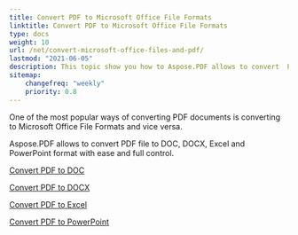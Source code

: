 ```yaml
---
title: Convert PDF to Microsoft Office File Formats
linktitle: Convert PDF to Microsoft Office File Formats
type: docs
weight: 10
url: /net/convert-microsoft-office-files-and-pdf/
lastmod: "2021-06-05"
description: This topic show you how to Aspose.PDF allows to convert  PDF file to DOC format with ease and full control.  Learn more how to tune up Microsoft Word Doc file to PDF conversion.
sitemap:
    changefreq: "weekly"
    priority: 0.8
---
```


One of the most popular ways of converting PDF documents is converting to Microsoft Office File Formats and vice versa.

Aspose.PDF allows to convert  PDF file to DOC, DOCX, Excel and PowerPoint format with ease and full control.

[Convert PDF to DOC](/pdf/net/convert-pdf-to-doc/)

[Convert PDF to DOCX](/pdf/net/convert-pdf-to-docx/)

[Convert PDF to Excel](/pdf/net/convert-pdf-to-excel/)

[Convert PDF to PowerPoint](/pdf/net/convert-pdf-to-powerpoint/)